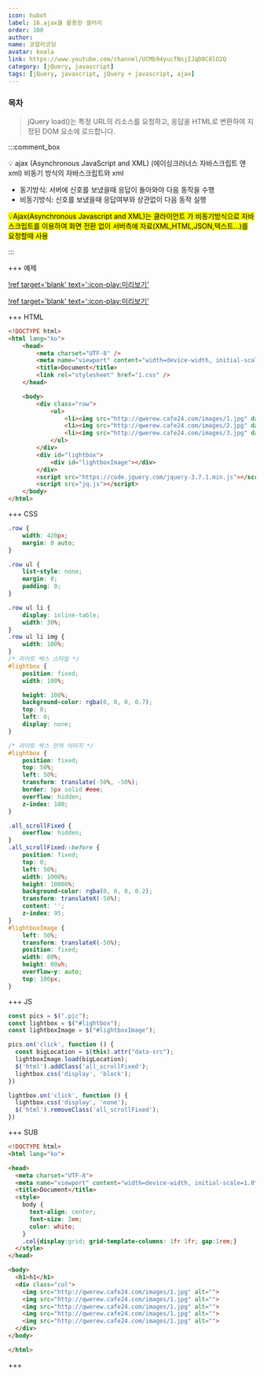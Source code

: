 ```yaml
---
icon: hubot
label: 16.ajax을 활용한 갤러리
order: 100
author:
name: 코알라코딩
avatar: koala
link: https://www.youtube.com/channel/UCMb94yucTNsjIJqD8C8lO2Q
category: [jQuery, javascript]
tags: [jQuery, javascript, jQuery + javascript, ajax]
---
```


### 목차 <!-- omit in toc -->

>
>jQuery load()는 특정 URL의 리소스를 요청하고, 응답을 HTML로 변환하여 지정된 DOM 요소에 로드합니다.
>
:::comment_box


💡 ajax (Asynchronous JavaScript and XML)
(에이싱크러너스 자바스크립트 앤 xml)
비동기 방식의 자바스크립트와 xml

+ 동기방식: 서버에 신호를 보냈을때 응답이 돌아와야 다음 동작을 수행
+ 비동기방식: 신호를 보냈을때 응답여부와 상관없이 다음 동작 실행

<mark>💡Ajax(Asynchronous Javascript and XML)는 클라이언트 가 비동기방식으로 자바스크립트를 이용하여 화면 전환 없이 서버측에 자료(XML,HTML,JSON,텍스트...)를 요청할때 사용</mark>

:::


+++ 예제

[!ref target='blank' text=':icon-play:미리보기'](https://qwerewqwerew.github.io/source/jq/16/step1)

[!ref target='blank' text=':icon-play:미리보기'](https://qwerewqwerew.github.io/source/jq/16/step2)

+++ HTML

```html # html
<!DOCTYPE html>
<html lang="ko">
	<head>
		<meta charset="UTF-8" />
		<meta name="viewport" content="width=device-width, initial-scale=1.0" />
		<title>Document</title>
		<link rel="stylesheet" href="1.css" />
	</head>

	<body>
		<div class="row">
			<ul>
				<li><img src="http://qwerew.cafe24.com/images/1.jpg" data-src="gallery/1.html" class="pic" /></li>
				<li><img src="http://qwerew.cafe24.com/images/2.jpg" data-src="gallery/2.html" class="pic" /></li>
				<li><img src="http://qwerew.cafe24.com/images/3.jpg" data-src="gallery/3.html" class="pic" /></li>
			</ul>
		</div>
		<div id="lightbox">
			<div id="lightboxImage"></div>
		</div>
		<script src="https://code.jquery.com/jquery-3.7.1.min.js"></script>
		<script src="jq.js"></script>
	</body>
</html>
```

+++ CSS

```css # css
.row {
	width: 420px;
	margin: 0 auto;
}

.row ul {
	list-style: none;
	margin: 0;
	padding: 0;
}

.row ul li {
	display: inline-table;
	width: 30%;
}
.row ul li img {
	width: 100%;
}
/* 라이트 박스 스타일 */
#lightbox {
	position: fixed;
	width: 100%;

	height: 100%;
	background-color: rgba(0, 0, 0, 0.7);
	top: 0;
	left: 0;
	display: none;
}

/* 라이트 박스 안의 이미지 */
#lightbox {
	position: fixed;
	top: 50%;
	left: 50%;
	transform: translate(-50%, -50%);
	border: 5px solid #eee;
	overflow: hidden;
	z-index: 100;
}

.all_scrollFixed {
	overflow: hidden;
}
.all_scrollFixed::before {
	position: fixed;
	top: 0;
	left: 50%;
	width: 1000%;
	height: 10000%;
	background-color: rgba(0, 0, 0, 0.2);
	transform: translateX(-50%);
	content: '';
	z-index: 95;
}
#lightboxImage {
	left: 50%;
	transform: translateX(-50%);
	position: fixed;
	width: 80%;
	height: 80vh;
	overflow-y: auto;
	top: 100px;
}
```

+++ JS

```js # javascript
const pics = $(".pic");
const lightbox = $("#lightbox");
const lightboxImage = $("#lightboxImage");

pics.on('click', function () {
  const bigLocation = $(this).attr("data-src");
  lightboxImage.load(bigLocation);
  $('html').addClass('all_scrollFixed');
  lightbox.css('display', 'block');
})

lightbox.on('click', function () {
  lightbox.css('display', 'none');
  $('html').removeClass('all_scrollFixed');
})
```

+++ SUB

```html # gallery/1.html
<!DOCTYPE html>
<html lang="ko">

<head>
  <meta charset="UTF-8">
  <meta name="viewport" content="width=device-width, initial-scale=1.0">
  <title>Document</title>
  <style>
    body {
      text-align: center;
      font-size: 2em;
      color: white;
    }
    .col{display:grid; grid-template-columns: 1fr 1fr; gap:1rem;}
  </style>
</head>

<body>
  <h1>h1</h1>
  <div class="col">
    <img src="http://qwerew.cafe24.com/images/1.jpg" alt="">
    <img src="http://qwerew.cafe24.com/images/1.jpg" alt="">
    <img src="http://qwerew.cafe24.com/images/1.jpg" alt="">
    <img src="http://qwerew.cafe24.com/images/1.jpg" alt="">
    <img src="http://qwerew.cafe24.com/images/1.jpg" alt="">
  </div>
</body>

</html>
```

+++
